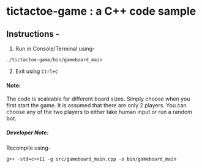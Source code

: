 # tictactoe-game : a C++ code sample

## Instructions -
1. Run in Console/Terminal using-

`./tictactoe-game/bin/gameboard_main`

2. Exit using `Ctrl+C`

#### Note:
The code is scaleable for different board sizes. Simply choose when you first start the game. It is assumed that there are only 2 players.
You can choose any of the two players to either take human input or run a random bot.

##### Developer Note:
Recompile using-

`g++ -std=c++11 -g src/gameboard_main.cpp -o bin/gameboard_main`
